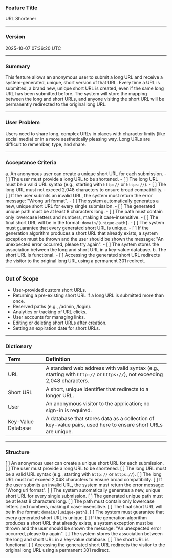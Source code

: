 ### **Feature Title**
URL Shortener
***
### **Version**
2025-10-07 07:36:20 UTC
***
### **Summary**
This feature allows an anonymous user to submit a long URL and receive a system-generated, unique, short version of that URL. Every time a URL is submitted, a brand new, unique short URL is created, even if the same long URL has been submitted before. The system will store the mapping between the long and short URLs, and anyone visiting the short URL will be permanently redirected to the original long URL.
***
### **User Problem**
Users need to share long, complex URLs in places with character limits (like social media) or in a more aesthetically pleasing way. Long URLs are difficult to remember, type, and share.
***
### **Acceptance Criteria**
a. An anonymous user can create a unique short URL for each submission.
    - [ ] The user must provide a long URL to be shortened.
        - [ ] The long URL must be a valid URL syntax (e.g., starting with `http://` or `https://`).
        - [ ] The long URL must not exceed 2,048 characters to ensure broad compatibility.
        - [ ] If the user submits an invalid URL, the system must return the error message: "Wrong url format".
    - [ ] The system automatically generates a new, unique short URL for every single submission.
        - [ ] The generated unique path must be at least 8 characters long.
        - [ ] The path must contain only lowercase letters and numbers, making it case-insensitive.
        - [ ] The final short URL will be in the format: `domain/[unique-path]`.
    - [ ] The system must guarantee that every generated short URL is unique.
        - [ ] If the generation algorithm produces a short URL that already exists, a system exception must be thrown and the user should be shown the message: "An unexpected error occurred, please try again".
    - [ ] The system stores the association between the long and short URL in a key-value database.
b. The short URL is functional.
    - [ ] Accessing the generated short URL redirects the visitor to the original long URL using a permanent 301 redirect.
***
### **Out of Scope**
*   User-provided custom short URLs.
*   Returning a pre-existing short URL if a long URL is submitted more than once.
*   Reserved paths (e.g., /admin, /login).
*   Analytics or tracking of URL clicks.
*   User accounts for managing links.
*   Editing or deleting short URLs after creation.
*   Setting an expiration date for short URLs.
***
### **Dictionary**
| Term | Definition |
| :--- | :--- |
| URL | A standard web address with valid syntax (e.g., starting with `http://` or `https://`), not exceeding 2,048 characters. |
| Short URL | A short, unique identifier that redirects to a longer URL. |
| User | An anonymous visitor to the application; no sign-in is required. |
| Key-Value Database | A database that stores data as a collection of key-value pairs, used here to ensure short URLs are unique. |
***
### **Structure**
[ ] An anonymous user can create a unique short URL for each submission.
[ ] The user must provide a long URL to be shortened.
[ ] The long URL must be a valid URL syntax (e.g., starting with `http://` or `https://`).
[ ] The long URL must not exceed 2,048 characters to ensure broad compatibility.
[ ] If the user submits an invalid URL, the system must return the error message: "Wrong url format".
[ ] The system automatically generates a new, unique short URL for every single submission.
[ ] The generated unique path must be at least 8 characters long.
[ ] The path must contain only lowercase letters and numbers, making it case-insensitive.
[ ] The final short URL will be in the format: `domain/[unique-path]`.
[ ] The system must guarantee that every generated short URL is unique.
[ ] If the generation algorithm produces a short URL that already exists, a system exception must be thrown and the user should be shown the message: "An unexpected error occurred, please try again".
[ ] The system stores the association between the long and short URL in a key-value database.
[ ] The short URL is functional.
[ ] Accessing the generated short URL redirects the visitor to the original long URL using a permanent 301 redirect.
